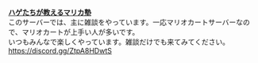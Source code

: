 **[ハゲたちが教えるマリカ塾](https://discord.gg/ZtpA8HDwtS)**  
このサーバーでは、主に雑談をやっています。一応マリオカートサーバーなので、マリオカートが上手い人が多いです。  
いつもみんなで楽しくやっています。雑談だけでも来てみてください。  
<https://discord.gg/ZtpA8HDwtS>
